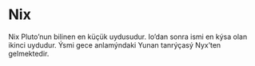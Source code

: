 # Nix

Nix Pluto’nun bilinen en küçük uydusudur. Io’dan sonra ismi en kýsa olan ikinci
uydudur. Ýsmi gece anlamýndaki Yunan tanrýçasý Nyx’ten gelmektedir.
